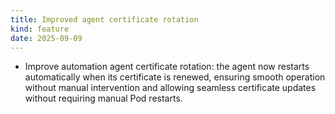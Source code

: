 ```yaml
---
title: Improved agent certificate rotation
kind: feature
date: 2025-09-09
---
```


* Improve automation agent certificate rotation: the agent now restarts automatically when its certificate is renewed, ensuring smooth operation without manual intervention and allowing seamless certificate updates without requiring manual Pod restarts.
